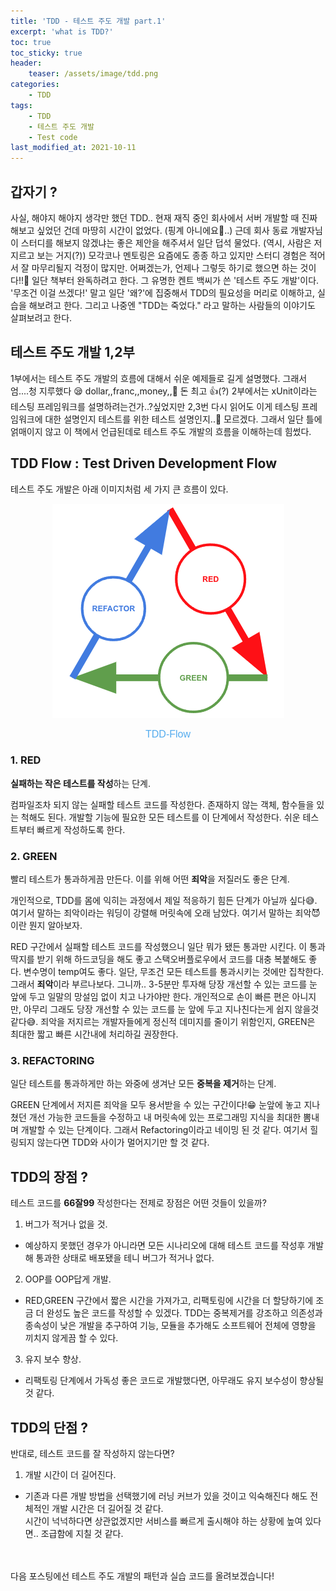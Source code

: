 ```yaml
---
title: 'TDD - 테스트 주도 개발 part.1'
excerpt: 'what is TDD?'
toc: true
toc_sticky: true
header:
    teaser: /assets/image/tdd.png
categories:
    - TDD
tags:
    - TDD 
    - 테스트 주도 개발
    - Test code
last_modified_at: 2021-10-11
---
```


## 갑자기 ?
사실, 해야지 해야지 생각만 했던 TDD.. 현재 재직 중인 회사에서 서버 개발할 때 진짜 해보고 싶었던 건데 마땅히 시간이 없었다. (핑계 아니에요🤣..)
근데 회사 동료 개발자님이 스터디를 해보지 않겠냐는 좋은 제안을 해주셔서 일단 덥석 물었다. (역시, 사람은 저지르고 보는 거지(?))
모각코나 멘토링은 요즘에도 종종 하고 있지만 스터디 경험은 적어서 잘 마무리될지 걱정이 많지만. 어쩌겠는가, 언제나 그렇듯 하기로 했으면 하는 것이다!!👊
일단 책부터 완독하려고 한다. 그 유명한 켄트 백씨가 쓴 '테스트 주도 개발'이다.
'무조건 이걸 쓰겠다!' 말고 일단 '왜?'에 집중해서 TDD의 필요성을 머리로 이해하고, 실습을 해보려고 한다.
그리고 나중엔 "TDD는 죽었다." 라고 말하는 사람들의 이야기도 살펴보려고 한다.


## 테스트 주도 개발 1,2부
1부에서는 테스트 주도 개발의 흐름에 대해서 쉬운 예제들로 길게 설명했다. 
그래서 엄....청 지루했다 😪 dollar,,franc,,money,,🥱 돈 최고 👍(?)
2부에서는 xUnit이라는 테스팅 프레임워크를 설명하려는건가..?싶었지만 2,3번 다시 읽어도 이게 테스팅 프레임워크에 대한 설명인지 테스트를 위한 테스트 설명인지..🤔 모르겠다.
그래서 일단 틀에 얽매이지 않고 이 책에서 언급된데로 테스트 주도 개발의 흐름을 이해하는데 힘썼다.


## TDD Flow : Test Driven Development Flow
테스트 주도 개발은 아래 이미지처럼 세 가지 큰 흐름이 있다.
<p align="center"><img src="/assets/image/tdd_flow.png"></p>
<div style="text-align: center; font: caption; color: #55acee">TDD-Flow</div>


### 1. RED
**실패하는 작은 테스트를 작성**하는 단계.

컴파일조차 되지 않는 실패할 테스트 코드를 작성한다.
존재하지 않는 객체, 함수들을 있는 척해도 된다. 
개발할 기능에 필요한 모든 테스트를 이 단계에서 작성한다.
쉬운 테스트부터 빠르게 작성하도록 한다. 

### 2. GREEN
빨리 테스트가 통과하게끔 만든다. 이를 위해 어떤 **죄악**을 저질러도 좋은 단계.

개인적으로, TDD를 몸에 익히는 과정에서 제일 적응하기 힘든 단계가 아닐까 싶다😅.
여기서 말하는 죄악이라는 워딩이 강렬해 머릿속에 오래 남았다. 여기서 말하는 죄악😈이란 뭔지 알아보자.

RED 구간에서 실패할 테스트 코드를 작성했으니 일단 뭐가 됐든 통과만 시킨다. 
이 통과 딱지를 받기 위해 하드코딩을 해도 좋고 스택오버플로우에서 코드를 대충 복붙해도 좋다. 변수명이 temp여도 좋다.
일단, 무조건 모든 테스트를 통과시키는 것에만 집착한다.
그래서 **죄악**이라 부르나보다. 
그니까.. 3-5분만 투자해 당장 개선할 수 있는 코드를 눈 앞에 두고 일말의 망설임 없이 치고 나가야만 한다. 
개인적으로 손이 빠른 편은 아니지만, 아무리 그래도 당장 개선할 수 있는 코드를 눈 앞에 두고 지나친다는게 쉽지 않을것 같다😅.
죄악을 저지르는 개발자들에게 정신적 데미지를 줄이기 위함인지, GREEN은 최대한 짧고 빠른 시간내에 처리하길 권장한다.


### 3. REFACTORING 
일단 테스트를 통과하게만 하는 와중에 생겨난 모든 **중복을 제거**하는 단계.

GREEN 단계에서 저지른 죄악을 모두 용서받을 수 있는 구간이다!😁
눈앞에 놓고 지나쳤던 개선 가능한 코드들을 수정하고 내 머릿속에 있는 프로그래밍 지식을 최대한 뽐내며 개발할 수 있는 단계이다.
그래서 Refactoring이라고 네이밍 된 것 같다. 
여기서 힐링되지 않는다면 TDD와 사이가 멀어지기만 할 것 같다.


## TDD의 장점 ?
테스트 코드를 **66잘99** 작성한다는 전제로 장점은 어떤 것들이 있을까?

1. 버그가 적거나 없을 것.  
- 예상하지 못했던 경우가 아니라면 모든 시나리오에 대해 테스트 코드를 작성후 개발해 통과한 상태로 배포됐을 테니 버그가 적거나 없다. 

2. OOP를 OOP답게 개발.  
- RED,GREEN 구간에서 짧은 시간을 가져가고, 리팩토링에 시간을 더 할당하기에 조금 더 완성도 높은 코드를 작성할 수 있겠다. 
TDD는 중복제거를 강조하고 의존성과 종속성이 낮은 개발을 추구하여 기능, 모듈을 추가해도 소프트웨어 전체에 영향을 끼치지 않게끔 할 수 있다. 

3. 유지 보수 향상.  
- 리팩토링 단계에서 가독성 좋은 코드로 개발했다면, 아무래도 유지 보수성이 향상될 것 같다. 


## TDD의 단점 ?
반대로, 테스트 코드를 잘 작성하지 않는다면?

1. 개발 시간이 더 길어진다.  
- 기존과 다른 개발 방법을 선택했기에 러닝 커브가 있을 것이고 익숙해진다 해도 전체적인 개발 시간은 더 길어질 것 같다.  
시간이 넉넉하다면 상관없겠지만 서비스를 빠르게 출시해야 하는 상황에 높여 있다면.. 조급함에 지칠 것 같다.   

<br>
<br>
다음 포스팅에선 테스트 주도 개발의 패턴과 실습 코드를 올려보겠습니다!